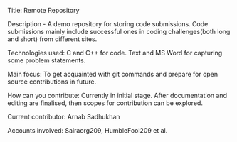 
Title: Remote Repository

Description - A demo repository for storing code submissions. Code submissions mainly include successful ones in coding challenges(both long and short) from different sites.

Technologies used: C and C++ for code. Text and MS Word for capturing some problem statements.

Main focus: To get acquainted with git commands and prepare for open source contributions in future.

How can you contribute: Currently in initial stage. After documentation and editing are finalised, then scopes for contribution can be explored.

Current contributor: Arnab Sadhukhan

Accounts involved: Sairaorg209, HumbleFool209 et al.

